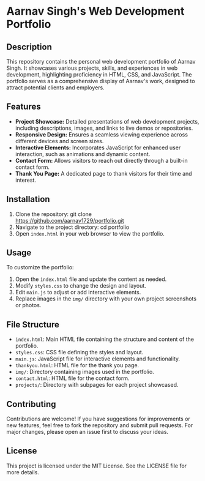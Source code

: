 # Aarnav Singh's Web Development Portfolio

## Description
This repository contains the personal web development portfolio of Aarnav Singh. It showcases various projects, skills, and experiences in web development, highlighting proficiency in HTML, CSS, and JavaScript. The portfolio serves as a comprehensive display of Aarnav's work, designed to attract potential clients and employers.

## Features
- **Project Showcase:** Detailed presentations of web development projects, including descriptions, images, and links to live demos or repositories.
- **Responsive Design:** Ensures a seamless viewing experience across different devices and screen sizes.
- **Interactive Elements:** Incorporates JavaScript for enhanced user interaction, such as animations and dynamic content.
- **Contact Form:** Allows visitors to reach out directly through a built-in contact form.
- **Thank You Page:** A dedicated page to thank visitors for their time and interest.

## Installation
1. Clone the repository:
   git clone https://github.com/aarnav1729/portfolio.git
2. Navigate to the project directory:
   cd portfolio
3. Open `index.html` in your web browser to view the portfolio.

## Usage
To customize the portfolio:
1. Open the `index.html` file and update the content as needed.
2. Modify `styles.css` to change the design and layout.
3. Edit `main.js` to adjust or add interactive elements.
4. Replace images in the `img/` directory with your own project screenshots or photos.

## File Structure
- `index.html`: Main HTML file containing the structure and content of the portfolio.
- `styles.css`: CSS file defining the styles and layout.
- `main.js`: JavaScript file for interactive elements and functionality.
- `thankyou.html`: HTML file for the thank you page.
- `img/`: Directory containing images used in the portfolio.
- `contact.html`: HTML file for the contact form.
- `projects/`: Directory with subpages for each project showcased.

## Contributing
Contributions are welcome! If you have suggestions for improvements or new features, feel free to fork the repository and submit pull requests. For major changes, please open an issue first to discuss your ideas.

## License
This project is licensed under the MIT License. See the LICENSE file for more details.
